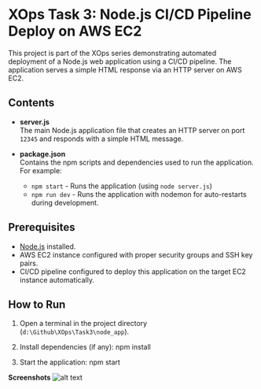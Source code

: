 # XOps Task 3: Node.js CI/CD Pipeline Deploy on AWS EC2

This project is part of the XOps series demonstrating automated deployment of a Node.js web application using a CI/CD pipeline. The application serves a simple HTML response via an HTTP server on AWS EC2.

## Contents

- **server.js**  
  The main Node.js application file that creates an HTTP server on port `12345` and responds with a simple HTML message.

- **package.json**  
  Contains the npm scripts and dependencies used to run the application. For example:
  - `npm start` - Runs the application (using `node server.js`)
  - `npm run dev` - Runs the application with nodemon for auto-restarts during development.

## Prerequisites

- [Node.js](https://nodejs.org/) installed.
- AWS EC2 instance configured with proper security groups and SSH key pairs.
- CI/CD pipeline configured to deploy this application on the target EC2 instance automatically.

## How to Run 

1. Open a terminal in the project directory (`d:\Github\XOps\Task3\node_app`).

2. Install dependencies (if any):
   npm install

3. Start the application:
    npm start

**Screenshots**
![alt text](<Screenshot 2025-08-29 130121.png>)